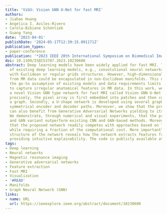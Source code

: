 ```yaml
---
title: 'ViGU: Vision GNN U-Net for fast MRI'
authors:
- Jiahao Huang
- Angelica I. Aviles-Rivero
- Carola-Bibiane Schönlieb
- Guang Yang
date: '2023-04-01'
publishDate: '2024-05-17T12:39:15.091171Z'
publication_types:
- paper-conference
publication: '*2023 IEEE 20th International Symposium on Biomedical Imaging (ISBI)*'
doi: 10.1109/ISBI53787.2023.10230600
abstract: Deep learning models have been widely applied for fast MRI. The majority
  of existing deep learning models, e.g., convolutional neural networks, work on data
  with Euclidean or regular grids structures. However, high-dimensional features extracted
  from MR data could be encapsulated in non-Euclidean manifolds. This disparity between
  the go-to assumption of existing models and data requirements limits the flexibility
  to capture irregular anatomical features in MR data. In this work, we introduce
  a novel Vision GNN type network for fast MRI called Vision GNN U-Net (ViGU). More
  precisely, the pixel array is first embedded into patches and then converted into
  a graph. Secondly, a U-shape network is developed using several graph blocks in
  symmetrical encoder and decoder paths. Moreover, we show that the proposed ViGU
  can also benefit from Generative Adversarial Networks yielding to its variant ViGU-GAN.
  We demonstrate, through numerical and visual experiments, that the proposed ViGU
  and GAN variant outperform existing CNN and GAN-based methods. Moreover, we show
  that the proposed network readily competes with approaches based on Transformers
  while requiring a fraction of the computational cost. More importantly, the graph
  structure of the network reveals how the network extracts features from MR images,
  providing intuitive explainability. The code is publicly available at https://github.com/ayanglab/ViGU.
tags:
- Deep learning
- Neural networks
- Magnetic resonance imaging
- Generative adversarial networks
- Feature extraction
- Fast MRI
- Visualization
- '#READ'
- Manifolds
- Graph Neural Network (GNN)
links:
- name: URL
  url: https://ieeexplore.ieee.org/abstract/document/10230600
---
```

